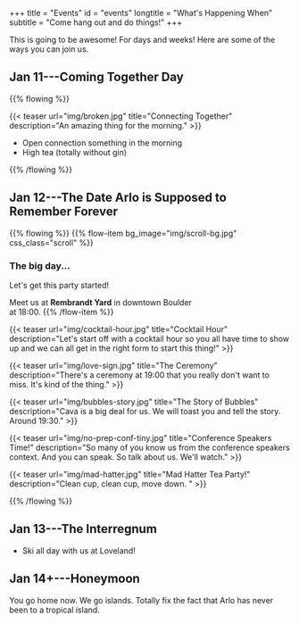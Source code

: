 +++
title = "Events"
id = "events"
longtitle = "What's Happening When"
subtitle = "Come hang out and do things!"
+++

This is going to be awesome! For days and weeks! Here are some of the ways you can join us.

## Jan 11---Coming Together Day

{{% flowing %}}

{{< teaser url="img/broken.jpg" title="Connecting Together" description="An amazing thing for the morning." >}}

* Open connection something in the morning
* High tea (totally without gin)

{{% /flowing %}}

## Jan 12---The Date Arlo is Supposed to Remember Forever

{{% flowing %}}
{{% flow-item bg_image="img/scroll-bg.jpg" css_class="scroll" %}}
### The big day...

Let's get this party started!

Meet us at **Rembrandt Yard**	 in downtown Boulder\
at 18:00.
{{% /flow-item %}}

{{< teaser url="img/cocktail-hour.jpg" title="Cocktail Hour" description="Let's start off with a cocktail hour so you all have time to show up and we can all get in the right form to start this thing!" >}}

{{< teaser url="img/love-sign.jpg" title="The Ceremony" description="There's a ceremony at 19:00 that you really don't want to miss. It's kind of the thing." >}}

{{< teaser url="img/bubbles-story.jpg" title="The Story of Bubbles" description="Cava is a big deal for us. We will toast you and tell the story. Around 19:30." >}}

{{< teaser url="img/no-prep-conf-tiny.jpg" title="Conference Speakers Time!" description="So many of you know us from the conference speakers context. And you can speak. So talk about us. We'll watch." >}}

{{< teaser url="img/mad-hatter.jpg" title="Mad Hatter Tea Party!" description="Clean cup, clean cup, move down. " >}}

{{% /flowing %}}

## Jan 13---The Interregnum

* Ski all day with us at Loveland!

## Jan 14+---Honeymoon

You go home now. We go islands. Totally fix the fact that Arlo has never been to a tropical island.
